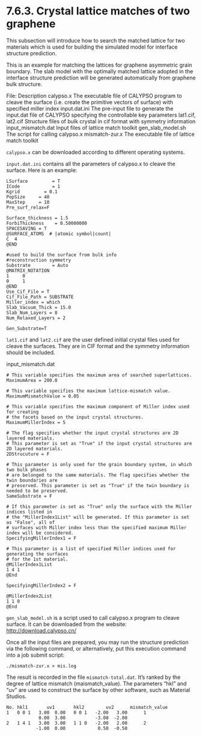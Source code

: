 # 7.6.3. Crystal lattice matches of two graphene

This subsection will introduce how to search the matched lattice for two materials which is used for building the simulated model for interface structure prediction.

This is an example for matching the lattices for graphene asymmetric grain boundary. The slab model with the optimally matched lattice adopted in the interface structure prediction will be generated automatically from graphene bulk structure.

File:	Description
calypso.x	The executable file of CALYPSO program to cleave the surface (i.e. create the primitive vectors of surface) with specified miller index
input.dat.ini	The pre-input file to generate the input.dat file of CALYPSO specifying the controllable key parameters
lat1.cif, lat2.cif	Structure files of bulk crystal in cif format with symmetry information
input_mismatch.dat	Input files of lattice match toolkit
gen_slab_model.sh	The script for calling calypso.x
mismatch-zur.x	The executable file of lattice match toolkit

`calypso.x` can be downloaded according to different operating systems.

`input.dat.ini` contains all the parameters of calypso.x to cleave the surface. Here is an example:
~~~
LSurface         = T
ICode            = 1
Kgrid         = 0.1
PopSize     = 40
MaxStep     = 10
Pre_surf_relax=F

Surface_thickness = 1.5
ForbiThickness    = 0.50000000
SPACESAVING = T
@SURFACE_ATOMS  # |atomic symbol|count|
C  4
@END

#used to build the surface from bulk info
#reconstruction symmetry
Substrate        = Auto
@MATRIX_NOTATION
1     0
0     1
@END
Use_Cif_File = T
Cif_File_Path = SUBSTRATE
Miller_index = which
Slab_Vacuum_Thick = 15.0
Slab_Num_Layers = 8
Num_Relaxed_Layers = 2

Gen_Substrate=T
~~~

`lat1.cif` and `lat2.cif` are the user defined initial crystal files used for cleave the surfaces. They are in CIF format and the symmetry information should be included.

input_mismatch.dat

~~~
# This variable specifies the maximum area of searched superlattices.
MaximumArea = 200.0 

# This variable specifies the maximum lattice-mismatch value.
MaximumMismatchValue = 0.05 

# This variable specifies the maximum component of Miller index used for creating
# the facets based on the input crystal structures.
MaximumMillerIndex = 5 

# The flag specifies whether the input crystal structures are 2D layered materials.
# This parameter is set as "True" if the input crystal structures are 2D layered materials.
2DStrucuture = F

# This parameter is only used for the grain boundary system, in which two bulk phases
# are belonged to the same materials. The flag specifies whether the twin boundaries are
# preserved. This parameter is set as "True" if the twin boundary is needed to be preserved.
SameSubstrate = F

# If this parameter is set as "True" only the surface with the Miller indices listed in
# the "MillerIndex1List" will be generated. If this parameter is set as "False", all of
# surfaces with Miller index less than the specified maximum Miller index will be considered.
SpecifyingMillerIndex1 = F

# This parameter is a list of specified Miller indices used for generating the surfaces
# for the 1st material.
@MillerIndex1List
1 4 1 
@End 

SpecifyingMillerIndex2 = F

@MillerIndex2List
1 1 0 
@End
~~~

`gen_slab_model.sh` is a script used to call calypso.x program to cleave surface. It can be downloaded from the website: http://download.calypso.cn/

Once all the input files are prepared, you may run the structure prediction via the following command, or alternatively, put this execution command into a job submit script:

~~~
./mismatch-zur.x > mis.log
~~~

The result is recorded in the file `mismatch-total.dat`. It’s ranked by the degree of lattice mismatch (maismatch_value). The parameters “hkl” and “uv” are used to construct the surface by other software, such as Material Studios.
~~~
No. hkl1       uv1       hkl2        uv2      mismatch_value
1   0 0 1   3.00  0.00   0 0 1   -2.00   3.00      1
            0.00  3.00           -3.00  -2.00
2   1 4 1   3.00  3.00   1 1 0   -2.00   2.00      2
           -1.00  0.00            0.50  -0.50
~~~
